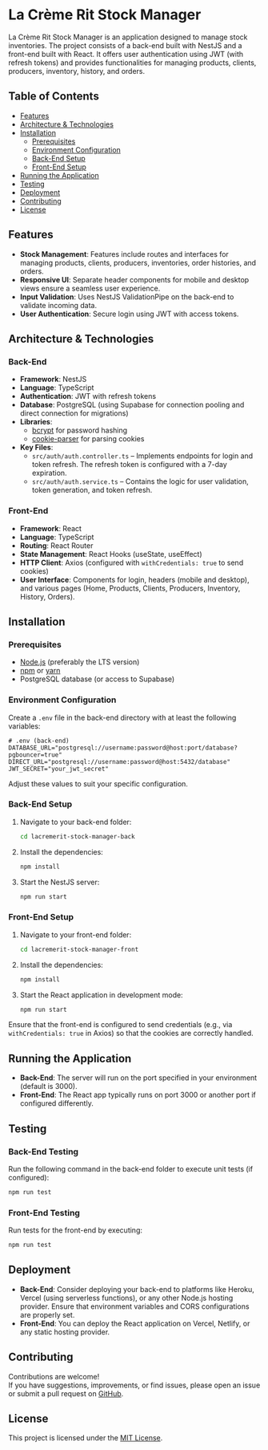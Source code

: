 # La Crème Rit Stock Manager

La Crème Rit Stock Manager is an application designed to manage stock inventories. The project consists of a back-end built with NestJS and a front-end built with React. It offers user authentication using JWT (with refresh tokens) and provides functionalities for managing products, clients, producers, inventory, history, and orders.

## Table of Contents

- [Features](#features)
- [Architecture & Technologies](#architecture--technologies)
- [Installation](#installation)
  - [Prerequisites](#prerequisites)
  - [Environment Configuration](#environment-configuration)
  - [Back-End Setup](#back-end-setup)
  - [Front-End Setup](#front-end-setup)
- [Running the Application](#running-the-application)
- [Testing](#testing)
- [Deployment](#deployment)
- [Contributing](#contributing)
- [License](#license)

## Features

- **Stock Management**: Features include routes and interfaces for managing products, clients, producers, inventories, order histories, and orders.
- **Responsive UI**: Separate header components for mobile and desktop views ensure a seamless user experience.
- **Input Validation**: Uses NestJS ValidationPipe on the back-end to validate incoming data.
- **User Authentication**: Secure login using JWT with access tokens.

## Architecture & Technologies

### Back-End

- **Framework**: NestJS
- **Language**: TypeScript
- **Authentication**: JWT with refresh tokens
- **Database**: PostgreSQL (using Supabase for connection pooling and direct connection for migrations)
- **Libraries**:
  - [bcrypt](https://www.npmjs.com/package/bcrypt) for password hashing
  - [cookie-parser](https://www.npmjs.com/package/cookie-parser) for parsing cookies
- **Key Files**:
  - `src/auth/auth.controller.ts` – Implements endpoints for login and token refresh. The refresh token is configured with a 7-day expiration.
  - `src/auth/auth.service.ts` – Contains the logic for user validation, token generation, and token refresh.

### Front-End

- **Framework**: React
- **Language**: TypeScript
- **Routing**: React Router
- **State Management**: React Hooks (useState, useEffect)
- **HTTP Client**: Axios (configured with `withCredentials: true` to send cookies)
- **User Interface**: Components for login, headers (mobile and desktop), and various pages (Home, Products, Clients, Producers, Inventory, History, Orders).

## Installation

### Prerequisites

- [Node.js](https://nodejs.org/) (preferably the LTS version)
- [npm](https://www.npmjs.com/) or [yarn](https://yarnpkg.com/)
- PostgreSQL database (or access to Supabase)

### Environment Configuration

Create a `.env` file in the back-end directory with at least the following variables:

```properties
# .env (back-end)
DATABASE_URL="postgresql://username:password@host:port/database?pgbouncer=true"
DIRECT_URL="postgresql://username:password@host:5432/database"
JWT_SECRET="your_jwt_secret"
```

Adjust these values to suit your specific configuration.

### Back-End Setup

1. Navigate to your back-end folder:
   ```bash
   cd lacremerit-stock-manager-back
   ```
2. Install the dependencies:
   ```bash
   npm install
   ```
3. Start the NestJS server:
   ```bash
   npm run start
   ```

### Front-End Setup

1. Navigate to your front-end folder:
   ```bash
   cd lacremerit-stock-manager-front
   ```
2. Install the dependencies:
   ```bash
   npm install
   ```
3. Start the React application in development mode:
   ```bash
   npm run start
   ```

Ensure that the front-end is configured to send credentials (e.g., via `withCredentials: true` in Axios) so that the cookies are correctly handled.

## Running the Application

- **Back-End**: The server will run on the port specified in your environment (default is 3000).
- **Front-End**: The React app typically runs on port 3000 or another port if configured differently.

## Testing

### Back-End Testing

Run the following command in the back-end folder to execute unit tests (if configured):

```bash
npm run test
```

### Front-End Testing

Run tests for the front-end by executing:

```bash
npm run test
```

## Deployment

- **Back-End**: Consider deploying your back-end to platforms like Heroku, Vercel (using serverless functions), or any other Node.js hosting provider. Ensure that environment variables and CORS configurations are properly set.
- **Front-End**: You can deploy the React application on Vercel, Netlify, or any static hosting provider.

## Contributing

Contributions are welcome!  
If you have suggestions, improvements, or find issues, please open an issue or submit a pull request on [GitHub](https://github.com/your-username/your-repository).

## License

This project is licensed under the [MIT License](LICENSE).
